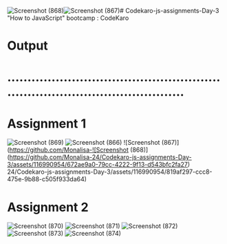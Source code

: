 ![Screenshot (868)](https://github.com/Monalisa-24/Codekaro-js-assignments-Day-3/assets/116990954/9bdd3993-b2e3-4c33-b8f4-7739e22f615a)![Screenshot (867)](https://github.com/Monalisa-24/Codekaro-js-assignments-Day-3/assets/116990954/6d910170-28ee-4e26-a79e-7396e5423860)# Codekaro-js-assignments-Day-3
"How to JavaScript" bootcamp : CodeKaro

# Output
# .................................................................................................
# Assignment 1
![Screenshot (869)](https://github.com/Monalisa-24/Codekaro-js-assignments-Day-3/assets/116990954/7188064f-abbb-4c40-b4f7-6e253d3a74c9)
![Screenshot (866)](https://github.com/Monalisa-24/Codekaro-js-assignments-Day-3/assets/116990954/e87ecb0b-f2a1-4e3f-82f6-b16c7f0946ce)
![Screenshot (867)](https://github.com/Monalisa-![Screenshot (868)](https://github.com/Monalisa-24/Codekaro-js-assignments-Day-3/assets/116990954/672ae9a0-79cc-4222-9f13-d543bfc2fa27)
24/Codekaro-js-assignments-Day-3/assets/116990954/819af297-ccc8-475e-9b88-c505f933da64)


# Assignment 2
![Screenshot (870)](https://github.com/Monalisa-24/Codekaro-js-assignments-Day-3/assets/116990954/77cb06bd-f010-43f6-a238-5bd23a51201a)
![Screenshot (871)](https://github.com/Monalisa-24/Codekaro-js-assignments-Day-3/assets/116990954/348b2969-f265-4d02-9816-144dd0542c88)
![Screenshot (872)](https://github.com/Monalisa-24/Codekaro-js-assignments-Day-3/assets/116990954/989763b0-47f0-47cc-ba5e-e0e465368507)
![Screenshot (873)](https://github.com/Monalisa-24/Codekaro-js-assignments-Day-3/assets/116990954/cef738c0-fc61-47e5-b03e-9fabd820f855)
![Screenshot (874)](https://github.com/Monalisa-24/Codekaro-js-assignments-Day-3/assets/116990954/4b2a32b2-f4b6-48c0-8887-f01f8c6d74bc)


